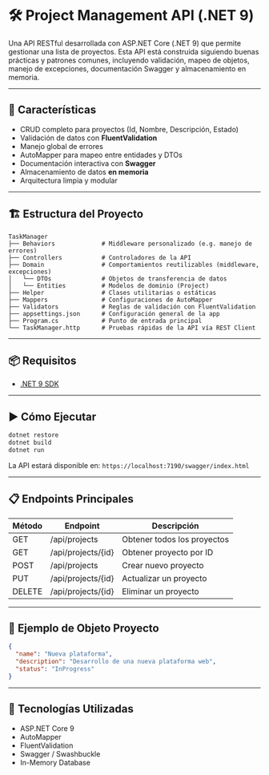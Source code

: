 # 🛠️ Project Management API (.NET 9)

Una API RESTful desarrollada con ASP.NET Core (.NET 9) que permite gestionar una lista de proyectos. Esta API está construida siguiendo buenas prácticas y patrones comunes, incluyendo validación, mapeo de objetos, manejo de excepciones, documentación Swagger y almacenamiento en memoria.

---

## 🚀 Características

- CRUD completo para proyectos (Id, Nombre, Descripción, Estado)
- Validación de datos con **FluentValidation**
- Manejo global de errores
- AutoMapper para mapeo entre entidades y DTOs
- Documentación interactiva con **Swagger**
- Almacenamiento de datos **en memoria**
- Arquitectura limpia y modular

---

## 🏗️ Estructura del Proyecto

```
TaskManager
├── Behaviors             # Middleware personalizado (e.g. manejo de errores)
├── Controllers           # Controladores de la API
├── Domain                # Comportamientos reutilizables (middleware, excepciones)
│   └── DTOs              # Objetos de transferencia de datos
│   └── Entities          # Modelos de dominio (Project)
├── Helper                # Clases utilitarias o estáticas
├── Mappers               # Configuraciones de AutoMapper
├── Validators            # Reglas de validación con FluentValidation
├── appsettings.json      # Configuración general de la app
├── Program.cs            # Punto de entrada principal
└── TaskManager.http      # Pruebas rápidas de la API vía REST Client
```

---

## 📦 Requisitos

- [.NET 9 SDK](https://dotnet.microsoft.com/en-us/download/dotnet/9.0)

---

## ▶️ Cómo Ejecutar

```bash
dotnet restore
dotnet build
dotnet run
```

La API estará disponible en: `https://localhost:7190/swagger/index.html`

---

## 📋 Endpoints Principales

| Método | Endpoint           | Descripción                |
|--------|--------------------|----------------------------|
| GET    | /api/projects      | Obtener todos los proyectos |
| GET    | /api/projects/{id} | Obtener proyecto por ID    |
| POST   | /api/projects      | Crear nuevo proyecto       |
| PUT    | /api/projects/{id} | Actualizar un proyecto     |
| DELETE | /api/projects/{id} | Eliminar un proyecto       |

---

## 📘 Ejemplo de Objeto Proyecto

```json
{
  "name": "Nueva plataforma",
  "description": "Desarrollo de una nueva plataforma web",
  "status": "InProgress"
}
```

---

## 🧪 Tecnologías Utilizadas

- ASP.NET Core 9
- AutoMapper
- FluentValidation
- Swagger / Swashbuckle
- In-Memory Database
